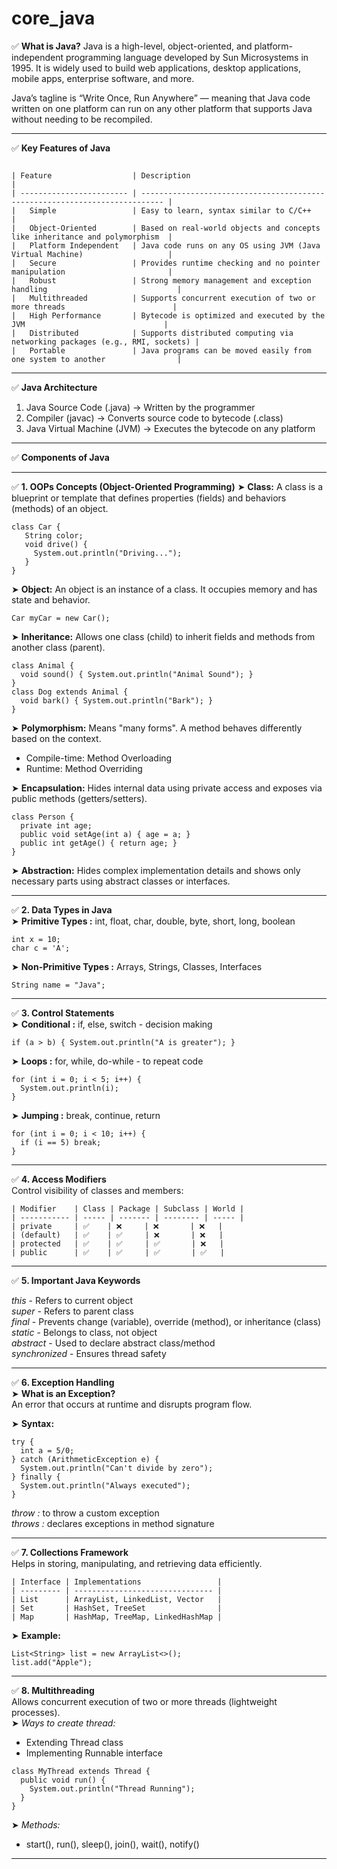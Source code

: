# core_java

✅ **What is Java?**
Java is a high-level, object-oriented, and platform-independent programming language developed by Sun Microsystems in 1995. It is widely used to build web applications, desktop applications, mobile apps, enterprise software, and more. <br>

Java’s tagline is “Write Once, Run Anywhere” — meaning that Java code written on one platform can run on any other platform that supports Java without needing to be recompiled.

<hr>

✅ **Key Features of Java**
```ssh

| Feature                  | Description                                                                 |
| ------------------------ | --------------------------------------------------------------------------- |
|   Simple                 | Easy to learn, syntax similar to C/C++                                      |
|   Object-Oriented        | Based on real-world objects and concepts like inheritance and polymorphism  |
|   Platform Independent   | Java code runs on any OS using JVM (Java Virtual Machine)                   |
|   Secure                 | Provides runtime checking and no pointer manipulation                       |
|   Robust                 | Strong memory management and exception handling                             |
|   Multithreaded          | Supports concurrent execution of two or more threads                        |
|   High Performance       | Bytecode is optimized and executed by the JVM                               |
|   Distributed            | Supports distributed computing via networking packages (e.g., RMI, sockets) |
|   Portable               | Java programs can be moved easily from one system to another                |

```

<hr>

✅ **Java Architecture** <br> 
 1. Java Source Code (.java) → Written by the programmer  <br>
 2. Compiler (javac) → Converts source code to bytecode (.class) <br>
 3. Java Virtual Machine (JVM) → Executes the bytecode on any platform <br>

<hr>

✅ **Components of Java** <br>


<hr>

✅ **1. OOPs Concepts (Object-Oriented Programming)**
➤ **Class:**
A class is a blueprint or template that defines properties (fields) and behaviors (methods) of an object.
```ssh
class Car {
   String color;
   void drive() {
     System.out.println("Driving...");
   }
}
```

➤ **Object:**
An object is an instance of a class. It occupies memory and has state and behavior.
```ssh
Car myCar = new Car();
```

➤ **Inheritance:**
Allows one class (child) to inherit fields and methods from another class (parent).
```ssh
class Animal {
  void sound() { System.out.println("Animal Sound"); }
}
class Dog extends Animal {
  void bark() { System.out.println("Bark"); }
}
```

➤ **Polymorphism:**
Means "many forms". A method behaves differently based on the context.
 - Compile-time: Method Overloading
 - Runtime: Method Overriding

➤ **Encapsulation:**
Hides internal data using private access and exposes via public methods (getters/setters).
```ssh
class Person {
  private int age;
  public void setAge(int a) { age = a; }
  public int getAge() { return age; }
}
```

➤ **Abstraction:**
Hides complex implementation details and shows only necessary parts using abstract classes or interfaces.

<hr>

✅ **2. Data Types in Java** <br>
➤ **Primitive Types :**
int, float, char, double, byte, short, long, boolean
```ssh
int x = 10;
char c = 'A';
```

➤ **Non-Primitive Types :**
Arrays, Strings, Classes, Interfaces
```ssh
String name = "Java";
```

<hr>

✅ **3. Control Statements**  <br>
➤ **Conditional :**  if, else, switch - decision making
```ssh
if (a > b) { System.out.println("A is greater"); }
```

➤ **Loops :**  for, while, do-while - to repeat code
```ssh
for (int i = 0; i < 5; i++) {
  System.out.println(i);
}
```

➤ **Jumping :**  break, continue, return
```ssh
for (int i = 0; i < 10; i++) {
  if (i == 5) break;
}
```

<hr>

✅ **4. Access Modifiers**  <br>
Control visibility of classes and members:
```ssh
| Modifier    | Class | Package | Subclass | World |
| ----------- | ----- | ------- | -------- | ----- |
| private     | ✅    | ❌     | ❌       | ❌   |
| (default)   | ✅    | ✅     | ❌       | ❌   |
| protected   | ✅    | ✅     | ✅       | ❌   |
| public      | ✅    | ✅     | ✅       | ✅   |
```

<hr>

✅ **5. Important Java Keywords**  <br>

*this*   - Refers to current object <br>
*super*  - Refers to parent class <br>
*final*  - Prevents change (variable), override (method), or inheritance (class) <br>
*static* - Belongs to class, not object <br>
*abstract* - Used to declare abstract class/method <br>
*synchronized* - Ensures thread safety <br>

<hr>

✅ **6. Exception Handling**  <br>
➤ **What is an Exception?** <br>
An error that occurs at runtime and disrupts program flow.

➤ **Syntax:**
```ssh
try {
  int a = 5/0;
} catch (ArithmeticException e) {
  System.out.println("Can't divide by zero");
} finally {
  System.out.println("Always executed");
}
```

*throw :* to throw a custom exception <br>
*throws :* declares exceptions in method signature <br>

<hr>

✅ **7. Collections Framework**  <br>
Helps in storing, manipulating, and retrieving data efficiently.

```ssh
| Interface | Implementations                 |
| --------- | ------------------------------- |
| List      | ArrayList, LinkedList, Vector   |
| Set       | HashSet, TreeSet                |
| Map       | HashMap, TreeMap, LinkedHashMap |
```

➤ **Example:** <br>

```ssh
List<String> list = new ArrayList<>();
list.add("Apple");
```

<hr>

✅ **8. Multithreading** <br>
Allows concurrent execution of two or more threads (lightweight processes). <br>
➤ *Ways to create thread:* <br>
 - Extending Thread class
 - Implementing Runnable interface

```ssh
class MyThread extends Thread {
  public void run() {
    System.out.println("Thread Running");
  }
}
```
➤ *Methods:*
 - start(), run(), sleep(), join(), wait(), notify()


<hr>

